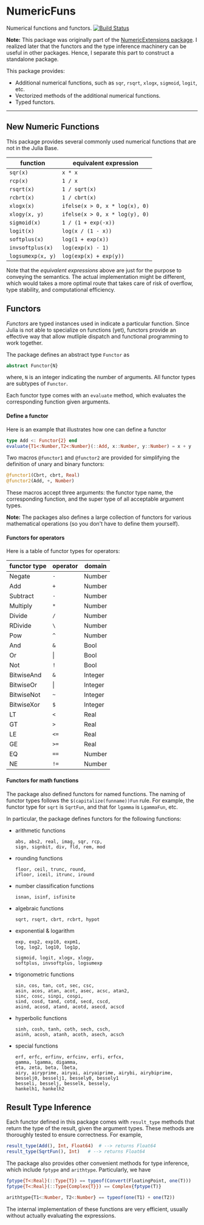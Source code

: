 # NumericFuns

Numerical functions and functors.
[![Build Status](https://travis-ci.org/lindahua/NumericFuns.jl.png)](https://travis-ci.org/lindahua/NumericFuns.jl)

**Note:** This package was originally part of the [NumericExtensions package](https://github.com/lindahua/NumericExtensions.jl). I realized later that the functors and the type inference machinery can be useful in other packages. Hence, I separate this part to construct a standalone package.

This package provides:

- Additional numerical functions, such as ``sqr``, ``rsqrt``, ``xlogx``, ``sigmoid``, ``logit``, etc.
- Vectorized methods of the additional numerical functions.
- Typed functors.

-------------

## New Numeric Functions

This package provides several commonly used numerical functions that are not in the Julia Base.

| **function**        | **equivalent expression**         |
| ------------------- | --------------------------------- |
| ``sqr(x)``          |  ``x * x``                        |
| ``rcp(x)``          |  ``1 / x``                        |
| ``rsqrt(x)``        |  ``1 / sqrt(x)``                  |
| ``rcbrt(x)``        |  ``1 / cbrt(x)``                  |
| ``xlogx(x)``        |  ``ifelse(x > 0, x * log(x), 0)`` |
| ``xlogy(x, y)``     |  ``ifelse(x > 0, x * log(y), 0)`` |
| ``sigmoid(x)``      |  ``1 / (1 + exp(-x))``            |
| ``logit(x)``        |  ``log(x / (1 - x))``             |
| ``softplus(x)``     |  ``log(1 + exp(x))``              |
| ``invsoftplus(x)``  |  ``log(exp(x) - 1)``              |
| ``logsumexp(x, y)`` |  ``log(exp(x) + exp(y))``         |

Note that the *equivalent expressions* above are just for the purpose to conveying the semantics. The actual implementation might be different, which would takes a more optimal route that takes care of risk of overflow, type stability, and computational efficiency.


## Functors

*Functors* are typed instances used in indicate a particular function. Since Julia is not able to specialize on functions (yet), functors provide an effective way that allow mutliple dispatch and functional programming to work together.

The package defines an abstract type ``Functor`` as 

```julia
abstract Functor{N}
```
where, ``N`` is an integer indicating the number of arguments. All functor types are subtypes of ``Functor``.

Each functor type comes with an ``evaluate`` method, which evaluates the corresponding function given arguments.

#### Define a functor

Here is an example that illustrates how one can define a functor

```julia
type Add <: Functor{2} end
evaluate{T1<:Number,T2<:Number}(::Add, x::Number, y::Number) = x + y
```

Two macros ``@functor1`` and ``@functor2`` are provided for simplifying the definition of unary and binary functors:

```julia
@functor1(Cbrt, cbrt, Real)
@functor2(Add, +, Number)
```

These macros accept three arguments: the functor type name, the corresponding function, and the super type of all acceptable argument types.

**Note:** The packages also defines a large collection of functors for various mathematical operations (so you don't have to define them yourself).

#### Functors for operators

Here is a table of functor types for operators:

|  **functor type** | **operator** | **domain** |
| ----------------- | ------------ | ---------- |
|  Negate     | ``-``  | Number  |
|  Add        | ``+``  | Number  |
|  Subtract   | ``-``  | Number  |
|  Multiply   | ``*``  | Number  |
|  Divide     | ``/``  | Number  |
|  RDivide    | ``\``  | Number  |
|  Pow        | ``^``  | Number  |
|  And        | ``&``  | Bool    |
|  Or         | &#124; | Bool    |
|  Not        | ``!``  | Bool    | 
|  BitwiseAnd | ``&``  | Integer |
|  BitwiseOr  | &#124; | Integer |
|  BitwiseNot | ``~``  | Integer | 
|  BitwiseXor | ``$``  | Integer | 
|  LT         | ``<``  | Real    |
|  GT         | ``>``  | Real    |
|  LE         | ``<=`` | Real    |
|  GE         | ``>=`` | Real    |
|  EQ         | ``==`` | Number  |
|  NE         | ``!=`` | Number  |


#### Functors for math functions

The package also defined functors for named functions. The naming of functor types follows the ``$(capitalize(funname))Fun`` rule. 
For example, the functor type for ``sqrt`` is ``SqrtFun``, and that for ``lgamma`` is ``LgammaFun``, etc.

In particular, the package defines functors for the following functions:

* arithmetic functions

    ```
    abs, abs2, real, imag, sqr, rcp,
    sign, signbit, div, fld, rem, mod
    ```

* rounding functions

    ```
    floor, ceil, trunc, round, 
    ifloor, iceil, itrunc, iround
    ```

* number classification functions

    ```isnan, isinf, isfinite```

* algebraic functions

    ```sqrt, rsqrt, cbrt, rcbrt, hypot```

* exponential & logarithm

    ```
    exp, exp2, exp10, expm1, 
    log, log2, log10, log1p,

    sigmoid, logit, xlogx, xlogy, 
    softplus, invsoftplus, logsumexp
    ```

* trigonometric functions

    ```
    sin, cos, tan, cot, sec, csc, 
    asin, acos, atan, acot, asec, acsc, atan2, 
    sinc, cosc, sinpi, cospi, 
    sind, cosd, tand, cotd, secd, cscd, 
    asind, acosd, atand, acotd, asecd, acscd
    ```

* hyperbolic functions

    ```
    sinh, cosh, tanh, coth, sech, csch,
    asinh, acosh, atanh, acoth, asech, acsch
    ```

* special functions

    ```
    erf, erfc, erfinv, erfcinv, erfi, erfcx,
    gamma, lgamma, digamma,
    eta, zeta, beta, lbeta,
    airy, airyprime, airyai, airyaiprime, airybi, airybiprime,
    besselj0, besselj1, bessely0, bessely1
    besseli, besselj, besselk, bessely,
    hankelh1, hankelh2
    ```

## Result Type Inference

Each functor defined in this package comes with ``result_type`` methods that return the type of the result, given the argument types. These methods are thoroughly tested to ensure correctness. For example, 

```julia
result_type(Add(), Int, Float64)  # --> returns Float64
result_type(SqrtFun(), Int)   # --> returns Float64
```

The package also provides other convenient methods for type inference, which include ``fptype`` and ``arithtype``. Particularly, we have

```julia
fptype{T<:Real}(::Type{T}) == typeof(Convert(FloatingPoint, one(T)))
fptype{T<:Real}(::Type{Complex{T}}) == Complex{fptype(T)}

arithtype{T1<:Number, T2<:Number} == typeof(one(T1) + one(T2))
```

The internal implementation of these functions are very efficient, usually without actually evaluating the expressions.

